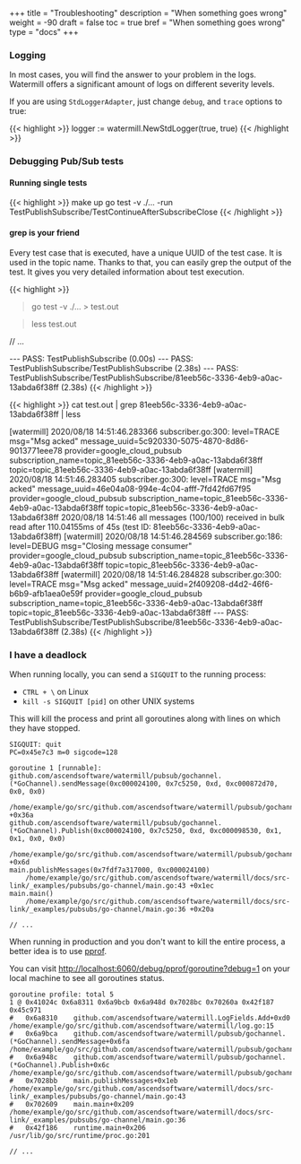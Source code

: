 +++
title = "Troubleshooting"
description = "When something goes wrong"
weight = -90
draft = false
toc = true
bref = "When something goes wrong"
type = "docs"
+++

### Logging

In most cases, you will find the answer to your problem in the logs.
Watermill offers a significant amount of logs on different severity levels.

If you are using `StdLoggerAdapter`, just change `debug`, and `trace` options to true:

{{< highlight >}}
logger := watermill.NewStdLogger(true, true)
{{< /highlight >}}

### Debugging Pub/Sub tests

#### Running single tests

{{< highlight >}}
make up
go test -v ./... -run TestPublishSubscribe/TestContinueAfterSubscribeClose
{{< /highlight >}}

#### grep is your friend

Every test case that is executed, have a unique UUID of the test case. It is used in the topic name.
Thanks to that, you can easily grep the output of the test.
It gives you very detailed information about test execution.

{{< highlight >}}
> go test -v ./... > test.out

> less test.out

// ...

--- PASS: TestPublishSubscribe (0.00s)
    --- PASS: TestPublishSubscribe/TestPublishSubscribe (2.38s)
        --- PASS: TestPublishSubscribe/TestPublishSubscribe/81eeb56c-3336-4eb9-a0ac-13abda6f38ff (2.38s)
{{< /highlight >}}


{{< highlight >}}
cat test.out | grep 81eeb56c-3336-4eb9-a0ac-13abda6f38ff | less

[watermill] 2020/08/18 14:51:46.283366 subscriber.go:300:       level=TRACE msg="Msg acked" message_uuid=5c920330-5075-4870-8d86-9013771eee78 provider=google_cloud_pubsub subscription_name=topic_81eeb56c-3336-4eb9-a0ac-13abda6f38ff topic=topic_81eeb56c-3336-4eb9-a0ac-13abda6f38ff
[watermill] 2020/08/18 14:51:46.283405 subscriber.go:300:       level=TRACE msg="Msg acked" message_uuid=46e04a08-994e-4c04-afff-7fd42fd67f95 provider=google_cloud_pubsub subscription_name=topic_81eeb56c-3336-4eb9-a0ac-13abda6f38ff topic=topic_81eeb56c-3336-4eb9-a0ac-13abda6f38ff
2020/08/18 14:51:46 all messages (100/100) received in bulk read after 110.04155ms of 45s (test ID: 81eeb56c-3336-4eb9-a0ac-13abda6f38ff)
[watermill] 2020/08/18 14:51:46.284569 subscriber.go:186:       level=DEBUG msg="Closing message consumer" provider=google_cloud_pubsub subscription_name=topic_81eeb56c-3336-4eb9-a0ac-13abda6f38ff topic=topic_81eeb56c-3336-4eb9-a0ac-13abda6f38ff
[watermill] 2020/08/18 14:51:46.284828 subscriber.go:300:       level=TRACE msg="Msg acked" message_uuid=2f409208-d4d2-46f6-b6b9-afb1aea0e59f provider=google_cloud_pubsub subscription_name=topic_81eeb56c-3336-4eb9-a0ac-13abda6f38ff topic=topic_81eeb56c-3336-4eb9-a0ac-13abda6f38ff
        --- PASS: TestPublishSubscribe/TestPublishSubscribe/81eeb56c-3336-4eb9-a0ac-13abda6f38ff (2.38s)
{{< /highlight >}}

### I have a deadlock

When running locally, you can send a `SIGQUIT` to the running process:

- `CTRL + \` on Linux
- `kill -s SIGQUIT [pid]` on other UNIX systems

This will kill the process and print all goroutines along with lines on which they have stopped.

```
SIGQUIT: quit
PC=0x45e7c3 m=0 sigcode=128

goroutine 1 [runnable]:
github.com/ascendsoftware/watermill/pubsub/gochannel.(*GoChannel).sendMessage(0xc000024100, 0x7c5250, 0xd, 0xc000872d70, 0x0, 0x0)
	/home/example/go/src/github.com/ascendsoftware/watermill/pubsub/gochannel/pubsub.go:83 +0x36a
github.com/ascendsoftware/watermill/pubsub/gochannel.(*GoChannel).Publish(0xc000024100, 0x7c5250, 0xd, 0xc000098530, 0x1, 0x1, 0x0, 0x0)
	/home/example/go/src/github.com/ascendsoftware/watermill/pubsub/gochannel/pubsub.go:53 +0x6d
main.publishMessages(0x7fdf7a317000, 0xc000024100)
	/home/example/go/src/github.com/ascendsoftware/watermill/docs/src-link/_examples/pubsubs/go-channel/main.go:43 +0x1ec
main.main()
	/home/example/go/src/github.com/ascendsoftware/watermill/docs/src-link/_examples/pubsubs/go-channel/main.go:36 +0x20a

// ...
```

When running in production and you don't want to kill the entire process, a better idea is to use [pprof](https://golang.org/pkg/net/http/pprof/).

You can visit [http://localhost:6060/debug/pprof/goroutine?debug=1](http://localhost:6060/debug/pprof/goroutine?debug=1)
on your local machine to see all goroutines status.


```
goroutine profile: total 5
1 @ 0x41024c 0x6a8311 0x6a9bcb 0x6a948d 0x7028bc 0x70260a 0x42f187 0x45c971
#	0x6a8310	github.com/ascendsoftware/watermill.LogFields.Add+0xd0							/home/example/go/src/github.com/ascendsoftware/watermill/log.go:15
#	0x6a9bca	github.com/ascendsoftware/watermill/pubsub/gochannel.(*GoChannel).sendMessage+0x6fa	/home/example/go/src/github.com/ascendsoftware/watermill/pubsub/gochannel/pubsub.go:75
#	0x6a948c	github.com/ascendsoftware/watermill/pubsub/gochannel.(*GoChannel).Publish+0x6c		/home/example/go/src/github.com/ascendsoftware/watermill/pubsub/gochannel/pubsub.go:53
#	0x7028bb	main.publishMessages+0x1eb										/home/example/go/src/github.com/ascendsoftware/watermill/docs/src-link/_examples/pubsubs/go-channel/main.go:43
#	0x702609	main.main+0x209												/home/example/go/src/github.com/ascendsoftware/watermill/docs/src-link/_examples/pubsubs/go-channel/main.go:36
#	0x42f186	runtime.main+0x206											/usr/lib/go/src/runtime/proc.go:201

// ...
```
